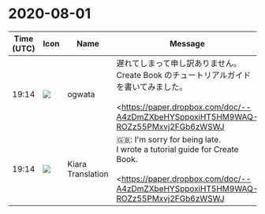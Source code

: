 # 2020-08-01

|Time (UTC)|Icon|Name|Message|
|---|---|---|---|
|19:14|![](https://avatars.slack-edge.com/2019-11-22/845042642576_070441337abaca9fb7b3_72.png)|ogwata|遅れてしまって申し訳ありません。<br>Create Book のチュートリアルガイドを書いてみました。<br><br><https://paper.dropbox.com/doc/--A4zDmZXbeHYSppoxiHT5HM9WAQ-ROZz55PMxvj2FGb6zWSWJ|チュートリアルガイド><br><br>厳しいご意見をお寄せください。<br>以下、質問です。原稿では｛　｝で括ってあります。<br><br>（###Create Bookの動作環境）<br>• 動作するWindowsのバージョンはどう表記すればよいか？<br>（###Create Bookの動作環境）<br>• node.js のバージョンを限定する必要ないか？<br>（###インストール）<br>• description (書名)（※←descriptionに書名の意味はないが正しい？　なぜtitleではないのか？）<br>（#### VFM）<br>• Image (画像とそのサイズ)の正確な記法をおしえてください<br>• 画像の位置指定はできないのでしょうか？<br>• Sectionization｛←※安定してないなら削除？｝<br>• WAI-ARIA role｛←※安定してないなら削除？｝<br>• Full HTML document (←すいません、解説を願いします。Raw HTMLとどう違う？)<br>• Page Layout (←すいません、解説をお願いします)<br><br>◆課題事項<br>• キャプチャをすべて撮り直す必要あり<br>warningの解消<br>書名、著者名などを原稿に合わせる<br><br>• 外部リンクを示す矢印アイコンを使いたいが、どうすればよいか？<br><https://www.iscle.com/web-it/wp/external-link-icon.html><br>→その際、 原稿ではどう指定すればよいか？<br><br>• CLIの--grayscaleオプションがうまく動作しません。エラーのままキャプチャを貼ってあります。<br><blockquote>*Create Book*<br>#*##本文書が対象とするバージョン*<br>- <https://github.com/vivliostyle/create-book/releases/tag/v0.1.3|v0.1.3><br>#*##本文書の読者対象*<br>- ターミナルの操作が、ある程度できる</blockquote><br><blockquote>あなたのサイトでは外部リンクに、それが外部リンクであることがユーザーにすぐ理解できるようになっていますか？「内部リンクだと思ったら外部リンクだった。」という経験はあなたにもあると思います。ユーザーに外</blockquote>|
|19:14|![](https://avatars.slack-edge.com/2019-08-21/732685848020_f3f20736795184660348_72.png)|Kiara Translation|🇬🇧: I'm sorry for being late.<br>I wrote a tutorial guide for Create Book.<br><br><https://paper.dropbox.com/doc/--A4zDmZXbeHYSppoxiHT5HM9WAQ-ROZz55PMxvj2FGb6zWSWJ|Tutorial Guide><br><br>Please send us your severe opinions.<br>Below are the questions.<br><br>(Operating environment of ###Create Book)<br>• How to describe the version of Windows that works?<br>(Operating environment of ###Create Book)<br>• Is it necessary to limit the version of node.js?<br>(### install)<br>• description (book title) (* ← description does not mean the book title, but is it correct? Why not a title?)<br>(#### VFM)<br>• Tell me the exact notation of the Image (image and its size)<br>• Full HTML document (← sorry, please explain)<br>• Page Layout (← sorry, please explain)<br><br>◆ Issues<br>• Need to recapture all captures<br>elimination of warning<br>Match the title, author name, etc. to the manuscript<br><br>• I want to use the arrow icon that indicates an external link, what should I do?<br><https://www.iscle.com/web-it/wp/external-link-icon.html><br>→ At that time, what should be specified in the manuscript?|
